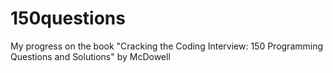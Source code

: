 150questions
============

My progress on the book "Cracking the Coding Interview: 150 Programming Questions and Solutions" by McDowell